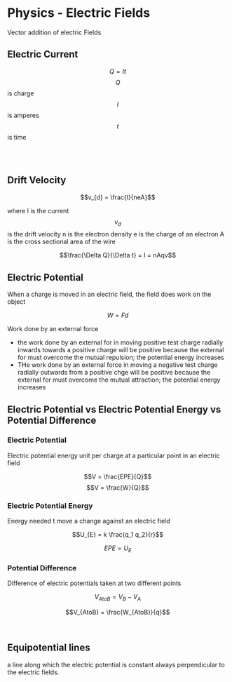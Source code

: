 <script type="text/javascript" async
  src="https://cdnjs.cloudflare.com/ajax/libs/mathjax/2.7.5/MathJax.js?config=TeX-MML-AM_CHTML">
</script>

# Physics - Electric Fields

Vector addition of electric Fields

## Electric Current

$$Q = It$$
$$Q$$ is charge
$$I$$ is amperes
$$t$$ is time


<br><br>


## Drift Velocity

$$v_{d} = \frac{I}{neA}$$

where I is the current
$$v_d$$ is the drift velocity
n is the electron density
e is the charge of an electron
A is the cross sectional area of the wire

$$\frac{\Delta Q}{\Delta t} = I = nAqv$$


## Electric Potential

When a charge is moved in an electric field, the field does work on the object

$$W = Fd$$

Work done by an external force
 - the work done by an external for in moving positive test charge radially inwards towards a positive charge will be positive because the external for must overcome the mutual repulsion; the potential energy increases
 - THe work done by an external force in moving a negative test charge radially outwards from a positive chge will be positive because the external for must overcome the mutual attraction; the potential energy increases


## Electric Potential vs Electric Potential Energy vs Potential Difference

### Electric Potential

Electric potential energy unit per charge at a particular point in an electric field

$$V = \frac{EPE}{Q}$$
$$V = \frac{W}{Q}$$

### Electric Potential Energy

Energy needed t move a change against an electric field


$$U_{E} = k \frac{q_1 q_2}{r}$$

$$EPE = U_{E}$$

### Potential Difference

Difference of electric potentials taken at two different points

$$V_{AtoB} = V_{B} - V_{A}$$

$$V_{AtoB} = \frac{W_{AtoB}}{q}$$


<br>

## Equipotential lines

a line along which the electric potential is constant always perpendicular to the electric fields.

